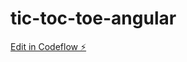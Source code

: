 # tic-toc-toe-angular

[Edit in Codeflow ⚡️](https://stackblitz.com/~/github.com/srini-ind/tic-toc-toe-angular)